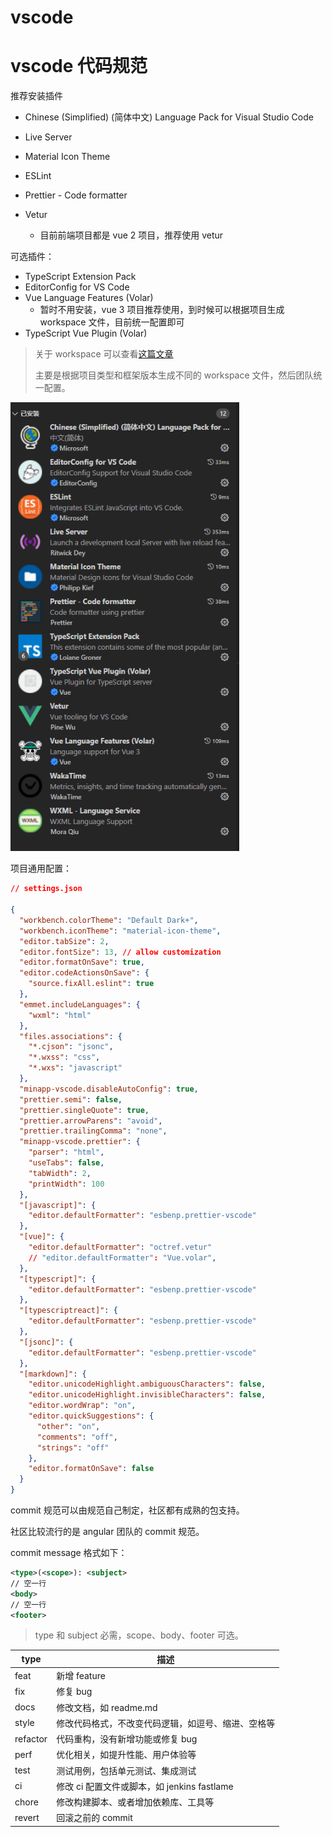 # vscode

# vscode 代码规范

推荐安装插件

- Chinese (Simplified) (简体中文) Language Pack for Visual Studio Code

- Live Server

- Material Icon Theme

- ESLint

- Prettier - Code formatter

- Vetur

  - 目前前端项目都是 vue 2 项目，推荐使用 vetur

可选插件：

- TypeScript Extension Pack
- EditorConfig for VS Code
- Vue Language Features (Volar)
  - 暂时不用安装，vue 3 项目推荐使用，到时候可以根据项目生成 workspace 文件，目前统一配置即可
- TypeScript Vue Plugin (Volar)

> 关于 workspace 可以查看[这篇文章](https://juejin.cn/post/7066032710778617892)
>
> 主要是根据项目类型和框架版本生成不同的 workspace 文件，然后团队统一配置。

<div><img src="./images/config.png" style="zoom: 90%" /></div>

项目通用配置：

```json
// settings.json

{
  "workbench.colorTheme": "Default Dark+",
  "workbench.iconTheme": "material-icon-theme",
  "editor.tabSize": 2,
  "editor.fontSize": 13, // allow customization
  "editor.formatOnSave": true,
  "editor.codeActionsOnSave": {
    "source.fixAll.eslint": true
  },
  "emmet.includeLanguages": {
    "wxml": "html"
  },
  "files.associations": {
    "*.cjson": "jsonc",
    "*.wxss": "css",
    "*.wxs": "javascript"
  },
  "minapp-vscode.disableAutoConfig": true,
  "prettier.semi": false,
  "prettier.singleQuote": true,
  "prettier.arrowParens": "avoid",
  "prettier.trailingComma": "none",
  "minapp-vscode.prettier": {
    "parser": "html",
    "useTabs": false,
    "tabWidth": 2,
    "printWidth": 100
  },
  "[javascript]": {
    "editor.defaultFormatter": "esbenp.prettier-vscode"
  },
  "[vue]": {
    "editor.defaultFormatter": "octref.vetur"
    // "editor.defaultFormatter": "Vue.volar",
  },
  "[typescript]": {
    "editor.defaultFormatter": "esbenp.prettier-vscode"
  },
  "[typescriptreact]": {
    "editor.defaultFormatter": "esbenp.prettier-vscode"
  },
  "[jsonc]": {
    "editor.defaultFormatter": "esbenp.prettier-vscode"
  },
  "[markdown]": {
    "editor.unicodeHighlight.ambiguousCharacters": false,
    "editor.unicodeHighlight.invisibleCharacters": false,
    "editor.wordWrap": "on",
    "editor.quickSuggestions": {
      "other": "on",
      "comments": "off",
      "strings": "off"
    },
    "editor.formatOnSave": false
  }
}

```

commit 规范可以由规范自己制定，社区都有成熟的包支持。

社区比较流行的是 angular 团队的 commit 规范。

commit message 格式如下：

```xml
<type>(<scope>): <subject>
// 空一行
<body>
// 空一行
<footer>
```

> type 和 subject 必需，scope、body、footer 可选。

| type     | 描述                                               |
| -------- | -------------------------------------------------- |
| feat     | 新增 feature                                       |
| fix      | 修复 bug                                           |
| docs     | 修改文档，如 readme.md                             |
| style    | 修改代码格式，不改变代码逻辑，如逗号、缩进、空格等 |
| refactor | 代码重构，没有新增功能或修复 bug                   |
| perf     | 优化相关，如提升性能、用户体验等                   |
| test     | 测试用例，包括单元测试、集成测试                   |
| ci       | 修改 ci 配置文件或脚本，如 jenkins fastlame        |
| chore    | 修改构建脚本、或者增加依赖库、工具等               |
| revert   | 回滚之前的 commit                                  |
